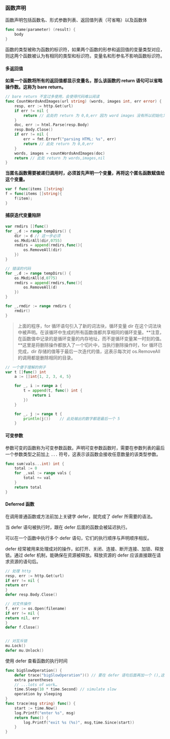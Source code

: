 ### 函数声明

函数声明包括函数名、形式参数列表、返回值列表（可省略）以及函数体

```go
func name(parameter) (result) {
    body
}
```

函数的类型被称为函数的标识符，如果两个函数的形参和返回值的变量类型对应，则这两个函数被认为有相同的类型和标识符。变量名和形参名不影响函数标识符。

#### 多返回值

**如果一个函数将所有的返回值都显示变量名，那么该函数的 return 语句可以省略操作数。这称为 bare return。**

```go
// bare return 不宜过多使用，会使得代码难以阅读
func CountWordsAndImages(url string) (words, images int, err error) {
	resp, err := http.Get(url)
	if err != nil {
		return // 此处的 return 为 0,0,err 因为 word images 没有所以初始化为零值
	}
	doc, err := html.Parse(resp.Body)
	resp.Body.Close()
    if err != nil {
        err = fmt.Errorf("parsing HTML: %s", err)
    	return // 此处 return 为 0,0,err
    }
    words, images = countWordsAndImages(doc)
    return // 此处 return 为 words,images,nil
}
```

**当匿名函数需要被递归调用时，必须首先声明一个变量，再将这个匿名函数赋值给这个变量。**

```go
var f func(items []string)
f = func(items []string){
    f(item);
}
```

#### 捕获迭代变量陷阱

```go
var rmdirs []func()
for _,d := range tempDirs() {
    dir := d // 这一步必须
    os.MkdirAll(dir,0755)
    rmdirs = append(rmdirs,func(){
        os.RemoveAll(dir)
    })
}

// 错误的代码
for _,d := range tempDirs() {
    os.MkdirAll(d,0775)
    rmdirs = append(rmdirs,func(){
        os.RemoveAll(d)
    })
}

for _,rmdir := range rmdirs {
    rmdir()
}
```

> 上面的程序，for 循环语句引入了新的词法块，循环变量 dir 在这个词法块中被声明。在该循环中生成的所有函数值都共享相同的循环变量。**注意，在函数值中记录的是循环变量的内存地址，而不是循环变量某一时刻的值。**这里是将删除操作都放入了一个切片中，当执行删除操作时，for 循环已完成，dir 存储的值等于最后一次迭代的值，这表示每次对 os.RemoveAll 的调用都是删除相同的目录。

```go
// 一个便于理解的例子
var t []func() int
	a := []int{1, 2, 3, 4, 5}

	for _, i := range a {
		t = append(t, func() int {
			return i
		})
	}

	for _, j := range t {
		println(j())	// 此处输出的数字都是最后一个 5
	}
```

#### 可变参数

参数可变的函数称为可变参数函数。声明可变参数函数时，需要在参数列表的最后一个参数类型之前加上 `...` 符号，这表示该函数会接收任意数量的该类型参数。

```go
func sum(vals...int) int {
    total := 0
    for _,val := range vals {
        total += val
    }
    return total
}
```



#### Deferred 函数

在调用普通函数或方法前加上关键字 defer，就完成了 defer 所需要的语法。

当 defer 语句被执行时，跟在 defer 后面的函数会被延迟执行。

可以在一个函数中执行多个 defer 语句，它们的执行顺序与声明顺序相反。

defer 经常被用来处理成对的操作，如打开、关闭、连接、断开连接、加锁、释放锁。通过 defer 机制，能确保在资源被释放。释放资源的 defer 应该直接跟在请求资源的语句后。

```go
// 处理 http
resp, err := http.Get(url)
if err != nil {
return err
}
defer resp.Body.Close()

// 对文件操作
f, err := os.Open(filename)
if err != nil {
return nil, err
}
defer f.Close()


// 对互斥锁
mu.Lock()
defer mu.Unlock()
```

使用 defer 查看函数的执行时间

```go
func bigSlowOperation() {
    defer trace("bigSlowOperation")() // 要在 defer 语句后面再加一个 (),这样在进入时会执行一次
	extra parentheses
	// ...lots of work…
    time.Sleep(10 * time.Second) // simulate slow
    operation by sleeping
}
func trace(msg string) func() {
    start := time.Now()
    log.Printf("enter %s", msg)
    return func() {
    	log.Printf("exit %s (%s)", msg,time.Since(start))
    }
}
```



